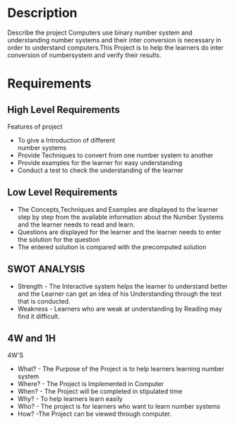 # Description
  Describe the project
  Computers use binary number system and understanding number systems and their inter conversion is necessary in order to understand computers.This Project is to help the learners do inter conversion of numbersystem and verify their results.
# Requirements

## High Level Requirements
 Features of project
 * To give a Introduction of different  
   number systems
 * Provide Techniques to convert from one 
 number system to another 
 * Provide examples for the learner for     easy understanding 
 * Conduct a test to check the understanding of the learner 
 

## Low Level Requirements
 * The Concepts,Techniques and Examples are displayed to the learner step by step from the available information about the Number Systems and the learner needs to read and learn.
 * Questions are displayed for the learner and the learner needs to enter the solution for the question
 * The entered solution is compared with the precomputed solution
 
 
## SWOT ANALYSIS
* Strength - The Interactive system helps the learner to understand better and the Learner can get an idea of his Understanding through the test that is conducted.
* Weakness - Learners who are weak at understanding by Reading may find it difficult. 


## 4W and 1H
4W'S 
* What? - The Purpose of the Project is to help learners learning number system 
* Where? - The Project is Implemented in Computer
* When? - The Project will be completed in stipulated time
* Why? - To help learners learn easily
* Who? - The project is for learners who want to learn number systems
* How? -The Project can be viewed through computer.
